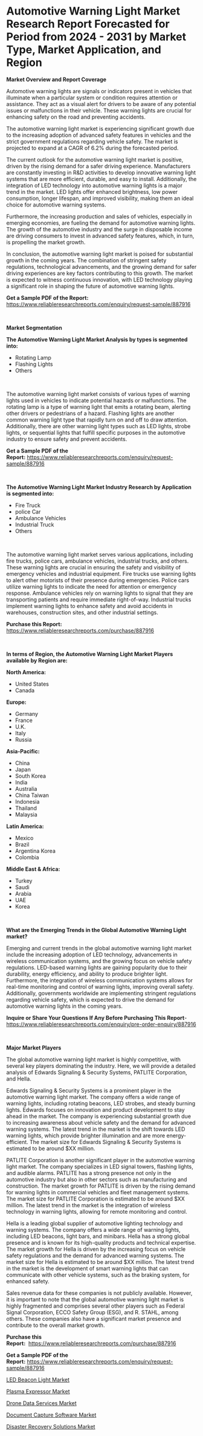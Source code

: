 <p><h1>Automotive Warning Light Market Research Report Forecasted for Period from 2024 -  2031 by Market Type, Market Application, and Region</h1></p><p><strong>Market Overview and Report Coverage</strong></p>
<p><p>Automotive warning lights are signals or indicators present in vehicles that illuminate when a particular system or condition requires attention or assistance. They act as a visual alert for drivers to be aware of any potential issues or malfunctions in their vehicle. These warning lights are crucial for enhancing safety on the road and preventing accidents.</p><p>The automotive warning light market is experiencing significant growth due to the increasing adoption of advanced safety features in vehicles and the strict government regulations regarding vehicle safety. The market is projected to expand at a CAGR of 6.2% during the forecasted period.</p><p>The current outlook for the automotive warning light market is positive, driven by the rising demand for a safer driving experience. Manufacturers are constantly investing in R&D activities to develop innovative warning light systems that are more efficient, durable, and easy to install. Additionally, the integration of LED technology into automotive warning lights is a major trend in the market. LED lights offer enhanced brightness, low power consumption, longer lifespan, and improved visibility, making them an ideal choice for automotive warning systems.</p><p>Furthermore, the increasing production and sales of vehicles, especially in emerging economies, are fueling the demand for automotive warning lights. The growth of the automotive industry and the surge in disposable income are driving consumers to invest in advanced safety features, which, in turn, is propelling the market growth.</p><p>In conclusion, the automotive warning light market is poised for substantial growth in the coming years. The combination of stringent safety regulations, technological advancements, and the growing demand for safer driving experiences are key factors contributing to this growth. The market is expected to witness continuous innovation, with LED technology playing a significant role in shaping the future of automotive warning lights.</p></p>
<p><strong>Get a Sample PDF of the Report:</strong> <a href="https://www.reliableresearchreports.com/enquiry/request-sample/887916">https://www.reliableresearchreports.com/enquiry/request-sample/887916</a></p>
<p>&nbsp;</p>
<p><strong>Market Segmentation</strong></p>
<p><strong>The Automotive Warning Light Market Analysis by types is segmented into:</strong></p>
<p><ul><li>Rotating Lamp</li><li>Flashing Lights</li><li>Others</li></ul></p>
<p>&nbsp;</p>
<p><p>The automotive warning light market consists of various types of warning lights used in vehicles to indicate potential hazards or malfunctions. The rotating lamp is a type of warning light that emits a rotating beam, alerting other drivers or pedestrians of a hazard. Flashing lights are another common warning light type that rapidly turn on and off to draw attention. Additionally, there are other warning light types such as LED lights, strobe lights, or sequential lights that fulfill specific purposes in the automotive industry to ensure safety and prevent accidents.</p></p>
<p><strong>Get a Sample PDF of the Report:</strong>&nbsp;<a href="https://www.reliableresearchreports.com/enquiry/request-sample/887916">https://www.reliableresearchreports.com/enquiry/request-sample/887916</a></p>
<p>&nbsp;</p>
<p><strong>The Automotive Warning Light Market Industry Research by Application is segmented into:</strong></p>
<p><ul><li>Fire Truck</li><li>police Car</li><li>Ambulance Vehicles</li><li>Industrial Truck</li><li>Others</li></ul></p>
<p>&nbsp;</p>
<p><p>The automotive warning light market serves various applications, including fire trucks, police cars, ambulance vehicles, industrial trucks, and others. These warning lights are crucial in ensuring the safety and visibility of emergency vehicles and industrial equipment. Fire trucks use warning lights to alert other motorists of their presence during emergencies. Police cars utilize warning lights to indicate the need for attention or emergency response. Ambulance vehicles rely on warning lights to signal that they are transporting patients and require immediate right-of-way. Industrial trucks implement warning lights to enhance safety and avoid accidents in warehouses, construction sites, and other industrial settings.</p></p>
<p><strong>Purchase this Report:</strong>&nbsp; <a href="https://www.reliableresearchreports.com/purchase/887916">https://www.reliableresearchreports.com/purchase/887916</a></p>
<p>&nbsp;</p>
<p><strong>In terms of Region, the Automotive Warning Light Market Players available by Region are:</strong></p>
<p>
    <p> <strong> North America: </strong>
        <ul>
            <li>United States</li>
            <li>Canada</li>
        </ul>
        </p> 
    <p> <strong> Europe: </strong>
        <ul>
            <li>Germany</li>
            <li>France</li>
            <li>U.K.</li>
            <li>Italy</li>
            <li>Russia</li>
        </ul>
        </p> 
    <p> <strong> Asia-Pacific: </strong>
        <ul>
            <li>China</li>
            <li>Japan</li>
            <li>South Korea</li>
            <li>India</li>
            <li>Australia</li>
            <li>China Taiwan</li>
            <li>Indonesia</li>
            <li>Thailand</li>
            <li>Malaysia</li>
        </ul>
        </p> 
    <p> <strong> Latin America: </strong>
        <ul>
            <li>Mexico</li>
            <li>Brazil</li>
            <li>Argentina Korea</li>
            <li>Colombia</li>
        </ul>
        </p> 
    <p> <strong> Middle East & Africa: </strong>
        <ul>
            <li>Turkey</li>
            <li>Saudi</li>
            <li>Arabia</li>
            <li>UAE</li>
            <li>Korea</li>
        </ul>
    </p>
    </p>
<p>&nbsp;</p>
<p><strong>What are the Emerging Trends in the Global Automotive Warning Light market?</strong></p>
<p><p>Emerging and current trends in the global automotive warning light market include the increasing adoption of LED technology, advancements in wireless communication systems, and the growing focus on vehicle safety regulations. LED-based warning lights are gaining popularity due to their durability, energy efficiency, and ability to produce brighter light. Furthermore, the integration of wireless communication systems allows for real-time monitoring and control of warning lights, improving overall safety. Additionally, governments worldwide are implementing stringent regulations regarding vehicle safety, which is expected to drive the demand for automotive warning lights in the coming years.</p></p>
<p><strong>Inquire or Share Your Questions If Any Before Purchasing This Report</strong>- <a href="https://www.reliableresearchreports.com/enquiry/pre-order-enquiry/887916">https://www.reliableresearchreports.com/enquiry/pre-order-enquiry/887916</a></p>
<p>&nbsp;</p>
<p><strong>Major Market Players</strong></p>
<p><p>The global automotive warning light market is highly competitive, with several key players dominating the industry. Here, we will provide a detailed analysis of Edwards Signaling & Security Systems, PATLITE Corporation, and Hella.</p><p>Edwards Signaling & Security Systems is a prominent player in the automotive warning light market. The company offers a wide range of warning lights, including rotating beacons, LED strobes, and steady burning lights. Edwards focuses on innovation and product development to stay ahead in the market. The company is experiencing substantial growth due to increasing awareness about vehicle safety and the demand for advanced warning systems. The latest trend in the market is the shift towards LED warning lights, which provide brighter illumination and are more energy-efficient. The market size for Edwards Signaling & Security Systems is estimated to be around $XX million.</p><p>PATLITE Corporation is another significant player in the automotive warning light market. The company specializes in LED signal towers, flashing lights, and audible alarms. PATLITE has a strong presence not only in the automotive industry but also in other sectors such as manufacturing and construction. The market growth for PATLITE is driven by the rising demand for warning lights in commercial vehicles and fleet management systems. The market size for PATLITE Corporation is estimated to be around $XX million. The latest trend in the market is the integration of wireless technology in warning lights, allowing for remote monitoring and control.</p><p>Hella is a leading global supplier of automotive lighting technology and warning systems. The company offers a wide range of warning lights, including LED beacons, light bars, and minibars. Hella has a strong global presence and is known for its high-quality products and technical expertise. The market growth for Hella is driven by the increasing focus on vehicle safety regulations and the demand for advanced warning systems. The market size for Hella is estimated to be around $XX million. The latest trend in the market is the development of smart warning lights that can communicate with other vehicle systems, such as the braking system, for enhanced safety.</p><p>Sales revenue data for these companies is not publicly available. However, it is important to note that the global automotive warning light market is highly fragmented and comprises several other players such as Federal Signal Corporation, ECCO Safety Group (ESG), and R. STAHL, among others. These companies also have a significant market presence and contribute to the overall market growth.</p></p>
<p><strong>Purchase this Report:</strong>&nbsp;&nbsp;<a href="https://www.reliableresearchreports.com/purchase/887916">https://www.reliableresearchreports.com/purchase/887916</a></p>
<p></p>
<p><strong>Get a Sample PDF of the Report:</strong>&nbsp;<a href="https://www.reliableresearchreports.com/enquiry/request-sample/887916">https://www.reliableresearchreports.com/enquiry/request-sample/887916</a></p>
<p><p><a href="https://github.com/scarol104/Market-Research-Report-List-2/blob/main/led-beacon-light-market.md">LED Beacon Light Market</a></p><p><a href="https://github.com/deliacustodio40/Market-Research-Report-List-2/blob/main/plasma-expressor-market.md">Plasma Expressor Market</a></p><p><a href="https://medium.com/p/4acc92bda3c2/edit">Drone Data Services Market</a></p><p><a href="https://medium.com/p/41a95b0b0acd/edit">Document Capture Software Market</a></p><p><a href="https://medium.com/p/f15aad056ebe/edit">Disaster Recovery Solutions Market</a></p></p>